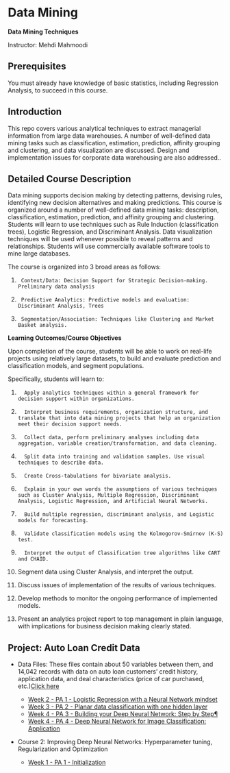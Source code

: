 # Data Mining

**Data Mining Techniques**

Instructor: Mehdi Mahmoodi

## Prerequisites

You must already have knowledge of basic statistics, including Regression Analysis, to succeed in this course.

## Introduction

This repo covers various analytical techniques to extract managerial information from large data warehouses. A number of well-defined data mining tasks such as classification, estimation, prediction, affinity grouping and clustering, and data visualization are discussed. Design and implementation issues for corporate data warehousing are also addressed..

## Detailed Course Description

Data mining supports decision making by detecting patterns, devising rules, identifying new decision alternatives and making predictions. This course is organized around a number of well-defined data mining tasks: description, classification, estimation, prediction, and affinity grouping and clustering.  Students will learn to use techniques such as Rule Induction (classification trees), Logistic Regression, and Discriminant Analysis. Data visualization techniques will be used whenever possible to reveal patterns and relationships.  Students will use commercially available software tools to mine large databases.

The course is organized into 3 broad areas as follows:

1)      Context/Data: Decision Support for Strategic Decision-making.  Preliminary data analysis

2)      Predictive Analytics: Predictive models and evaluation: Discriminant Analysis, Trees

3)      Segmentation/Association: Techniques like Clustering and Market Basket analysis.

**Learning Outcomes/Course Objectives**

Upon completion of the course, students will be able to work on real-life projects using relatively large datasets, to build and evaluate prediction and classification models, and segment populations.

 

Specifically, students will learn to:

1.       Apply analytics techniques within a general framework for decision support within organizations.

2.       Interpret business requirements, organization structure, and translate that into data mining projects that help an organization meet their decision support needs.

3.       Collect data, perform preliminary analyses including data aggregation, variable creation/transformation, and data cleaning.

4.       Split data into training and validation samples. Use visual techniques to describe data.

5.       Create Cross-tabulations for bivariate analysis.

6.       Explain in your own words the assumptions of various techniques such as Cluster Analysis, Multiple Regression, Discriminant Analysis, Logistic Regression, and Artificial Neural Networks.

7.       Build multiple regression, discriminant analysis, and Logistic models for forecasting.

8.       Validate classification models using the Kolmogorov-Smirnov (K-S) test.                      

9.       Interpret the output of Classification tree algorithms like CART and CHAID.

10.   Segment data using Cluster Analysis, and interpret the output.

11.   Discuss issues of implementation of the results of various techniques.

12.   Develop methods to monitor the ongoing performance of implemented models.

13.   Present an analytics project report to top management in plain language, with implications for business decision making clearly stated.

## Project: Auto Loan Credit Data

- Data Files:
These files contain about 50 variables between them, and 14,042 records with data on auto loan customers’ credit history, application data, and deal characteristics (price of car purchased, etc.)[Click here](https://github.com/MehdiMahmoodi/Data_Mining/tree/master/Data%20File)

  - [Week 2 - PA 1 - Logistic Regression with a Neural Network mindset](https://github.com/Kulbear/deep-learning-coursera/blob/master/Neural%20Networks%20and%20Deep%20Learning/Logistic%20Regression%20with%20a%20Neural%20Network%20mindset.ipynb)
  - [Week 3 - PA 2 - Planar data classification with one hidden layer](https://github.com/Kulbear/deep-learning-coursera/blob/master/Neural%20Networks%20and%20Deep%20Learning/Planar%20data%20classification%20with%20one%20hidden%20layer.ipynb)
  - [Week 4 - PA 3 - Building your Deep Neural Network: Step by Step¶](https://github.com/Kulbear/deep-learning-coursera/blob/master/Neural%20Networks%20and%20Deep%20Learning/Building%20your%20Deep%20Neural%20Network%20-%20Step%20by%20Step.ipynb)
  - [Week 4 - PA 4 - Deep Neural Network for Image Classification: Application](https://github.com/Kulbear/deep-learning-coursera/blob/master/Neural%20Networks%20and%20Deep%20Learning/Deep%20Neural%20Network%20-%20Application.ipynb)

- Course 2: Improving Deep Neural Networks: Hyperparameter tuning, Regularization and Optimization

  - [Week 1 - PA 1 - Initialization](https://github.com/Kulbear/deep-learning-coursera/blob/master/Improving%20Deep%20Neural%20Networks%20Hyperparameter%20tuning%2C%20Regularization%20and%20Optimization/Initialization.ipynb)

